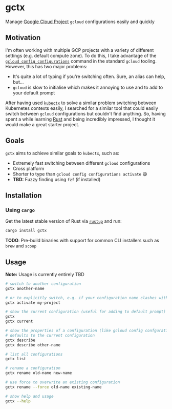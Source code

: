 # gctx

Manage [Google Cloud Project](https://cloud.google.com/) `gcloud` configurations easily and quickly

## Motivation

I'm often working with multiple GCP projects with a variety of different settings (e.g. default compute zone).
To do this, I take advantage of the [`gcloud config configurations`](https://cloud.google.com/sdk/gcloud/reference/config/configurations)
command in the standard `gcloud` tooling. However, this has two major problems:

- It's quite a lot of typing if you're switching often. Sure, an alias can help, but...
- `gcloud` is slow to initialise which makes it annoying to use and to add to your default prompt

After having used [`kubectx`](https://github.com/ahmetb/kubectx) to solve a similar problem switching between
Kubernetes contexts easily, I searched for a similar tool that could easily switch between `gcloud` configurations
but couldn't find anything. So, having spent a while learning [Rust](https://www.rust-lang.org/) and being incredibly
impressed, I thought it would make a great starter project.

## Goals

`gctx` aims to achieve similar goals to `kubectx`, such as:

- Extremely fast switching between different `gcloud` configurations
- Cross platform
- Shorter to type than `gcloud config configurations activate` 😄
- **TBD:** Fuzzy finding using `fzf` (if installed)

## Installation

### Using `cargo`

Get the latest stable version of Rust via [`rustup`](https://rustup.rs/) and run:

```bash
cargo install gctx
```

**TODO**: Pre-build binaries with support for common CLI installers such as `brew` and `scoop`

## Usage

**Note:** Usage is currently entirely TBD

```bash
# switch to another configuration
gctx another-name

# or to explicitly switch, e.g. if your configuration name clashes with a gctx command
gctx activate my-project

# show the current configuration (useful for adding to default prompt)
gctx
gctx current

# show the properties of a configuration (like gcloud config confgurations describe)
# defaults to the current configuration
gctx describe
gctx describe other-name

# list all configurations
gctx list

# rename a configuration
gctx rename old-name new-name

# use force to overwrite an existing configuration
gctx rename --force old-name existing-name

# show help and usage
gctx --help
```
